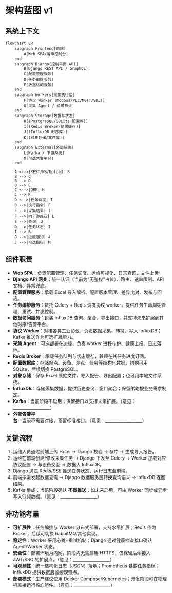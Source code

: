 # 架构蓝图 v1

## 系统上下文

```mermaid
flowchart LR
    subgraph Frontend[前端]
        A[Web SPA/运维控制台]
    end
    subgraph Django[控制平面 API]
        B[Django REST API / GraphQL]
        C[配置管理服务]
        D[任务编排服务]
        E[数据访问服务]
    end
    subgraph Workers[采集执行层]
        F[协议 Worker (Modbus/PLC/MQTT/VK…)]
        G[采集 Agent / 边缘节点]
    end
    subgraph Storage[数据与状态]
        H[(PostgreSQL/SQLite 配置库)]
        I[(Redis Broker/结果缓存)]
        J[(InfluxDB 时序库)]
        K[(对象存储/文件库)]
    end
    subgraph External[外部系统]
        L[Kafka / 下游系统]
        M[可选告警平台]
    end

    A <-->|REST/WS/Upload| B
    B --> C
    B --> D
    B --> E
    C <-->|ORM| H
    C --> K
    D <-->|任务调度| I
    D -->|执行指令| F
    F -->|采集结果| J
    F -->|向下游推送| L
    E -->|查询| J
    D -->|任务状态| I
    I --> B
    B -->|进度通知| A
    J -->|可选指标| M
```

## 组件职责

- **Web SPA**：负责配置管理、任务调度、运维可视化、日志查询、文件上传。
- **Django API 网关**：统一认证（当前为“无鉴权”占位）、路由、速率限制、API 文档、异常兜底。
- **配置管理服务**：承载 Excel 导入解析、配置版本管理、差异比对、发布与回滚。
- **任务编排服务**：依托 Celery + Redis 调度协议 worker，提供任务生命周期管理、重试、并发控制。
- **数据访问服务**：封装 InfluxDB 查询、聚合、导出接口，并支持未来扩展到其他时序/告警平台。
- **协议 Worker**：对接各类工业协议，负责数据采集、转换、写入 InfluxDB；Kafka 推送作为可选扩展能力。
- **采集 Agent**：可选部署在边缘，负责 worker 进程守护、健康上报、日志落地。
- **Redis Broker**：承载任务队列与状态缓存，兼顾在线任务进度订阅。
- **配置数据库**：存储站点、设备、测点、任务等结构化数据，初期可用 SQLite，后续切换 PostgreSQL。
- **对象存储**：保存 Excel 原始文件、导入报告、导出配置；也可用本地文件系统。
- **InfluxDB**：存储采集数据，提供历史查询、窗口聚合；保留策略按业务需求制定。
- **Kafka**：当前阶段不启用；保留接口以支撑未来扩展。（意见：__________________）
- **外部告警平台**：当前不需要对接，预留标准接口。（意见：__________________）

## 关键流程

1. 运维人员通过前端上传 Excel → Django 校验 → 存库 → 生成导入报告。
2. 运维在前端创建/修改采集任务 → Django 下发至 Celery → Worker 加载对应协议配置 → 与设备交互 → 数据入 InfluxDB。
3. Django 通过 Redis/SSE 推送任务状态、运行日志至前端。
4. 前端按需发起数据查询 → Django 数据服务层转换查询语义 → InfluxDB 返回结果。
5. Kafka 集成：当前阶段确认 **不做推送**；如未来启用，可由 Worker 同步或异步写入低频数据。（意见：__________________）

## 非功能考量

- **可扩展性**：任务编排与 Worker 分布式部署，支持水平扩展；Redis 作为 Broker，后续可切换 RabbitMQ/其他实现。
- **稳定性**：Worker 采用心跳+重试机制；Django 通过健康检查接口确认 Agent/Worker 状态。
- **安全性**：部署环境为内网，阶段内无需启用 HTTPS，仅保留后续接入 JWT/SSO 的扩展点。（意见：__________________）
- **可观测性**：统一结构化日志（JSON）落地；Prometheus 暴露任务指标；InfluxDB 提供数据层监控观察点。
- **部署模式**：生产建议使用 Docker Compose/Kubernetes；开发阶段可在物理机直接运行核心组件。（意见：__________________）
